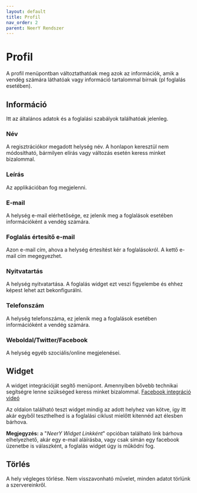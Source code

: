 ```yaml
---
layout: default
title: Profil
nav_order: 2
parent: NeerY Rendszer
---
```

# Profil
A profil menüpontban változtathatóak meg azok az információk, amik a vendég számára láthatóak vagy információ tartalommal bírnak (pl foglalás esetében).

## Információ
Itt az általános adatok és a foglalási szabályok találhatóak jelenleg.

### Név
A regisztrációkor megadott helység név. A honlapon keresztül nem módosítható, bármilyen elírás vagy változás esetén keress minket bizalommal.
### Leírás
Az applikációban fog megjelenni.
### E-mail
A helység e-mail elérhetősége, ez jelenik meg a foglalások esetében információként a vendég számára.
### Foglalás értesítő e-mail
Azon e-mail cím, ahova a helység értesítést kér a foglalásokról. A kettő e-mail cím megegyezhet.
### Nyitvatartás
A helység nyitvatartása. A foglalás widget ezt veszi figyelembe és ehhez képest lehet azt bekonfigurálni.
### Telefonszám
A helység telefonszáma, ez jelenik meg a foglalások esetében információként a vendég számára.
### Weboldal/Twitter/Facebook
A helység egyéb szociális/online megjelenései.


## Widget
A widget integrációját segítő menüpont. Amennyiben bővebb technikai segítségre lenne szükséged keress minket bizalommal.
[Facebook integráció videó](https://www.loom.com/share/2d6c1e6ab24f4c6e98390eb0a517e239)

Az oldalon található teszt widget mindig az adott helyhez van kötve, így itt akár egyből teszthelhed is a foglalási ciklust mielőtt kitennéd azt élesben bárhova.

**Megjegyzés:** a "_NeerY Widget Linkként_" opcióban található link bárhova elhelyezhető, akár egy e-mail aláírásba, vagy csak simán egy facebook üzenetbe is válaszként, a foglalás widget úgy is működni fog.

## Törlés
A hely végleges törlése. Nem visszavonható művelet, minden adatot törlünk a szervereinkről.